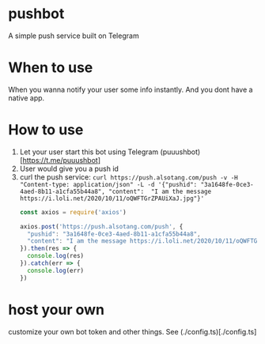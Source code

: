 # pushbot

A simple push service built on Telegram

# When to use

When you wanna notify your user some info instantly. And you dont have a native app.

# How to use

1. Let your user start this bot using Telegram (puuushbot)[https://t.me/puuushbot]
2. User would give you a push id
3. curl the push service: `curl https://push.alsotang.com/push -v -H "Content-type: application/json" -L -d '{"pushid": "3a1648fe-0ce3-4aed-8b11-a1cfa55b44a8", "content":  "I am the message https://i.loli.net/2020/10/11/oQWFTGrZPAUiXaJ.jpg"}'`
    ```js
    const axios = require('axios')

    axios.post('https://push.alsotang.com/push', {
      "pushid": "3a1648fe-0ce3-4aed-8b11-a1cfa55b44a8",
      "content": "I am the message https://i.loli.net/2020/10/11/oQWFTGrZPAUiXaJ.jpg"
    }).then(res => {
      console.log(res)
    }).catch(err => {
      console.log(err)
    })
    ```

# host your own

customize your own bot token and other things. See (./config.ts)[./config.ts]
